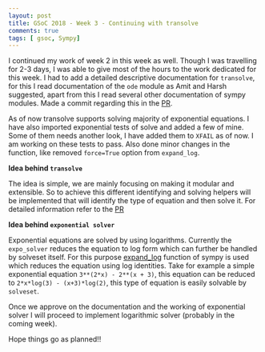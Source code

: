```yaml
---
layout: post
title: GSoC 2018 - Week 3 - Continuing with transolve 
comments: true
tags: [ gsoc, Sympy]
---
```


I continued my work of week 2 in this week as well. Though I was travelling for 2-3 days, I was able to give most of the hours to the work dedicated for this week. I had to add a detailed descriptive documentation for `transolve`, for this I read documentation of the `ode` module as Amit and Harsh suggested, apart from this I read several other documentation of sympy modules. Made a commit regarding this in the [PR](https://github.com/sympy/sympy/pull/14736/).

As of now transolve supports solving majority of exponential equations.
I have also imported exponential tests of solve and added a few of mine. Some of them needs another look, I have added them to `XFAIL` as of now. I am working on these tests to pass. Also done minor changes in the function, like removed `force=True` option from `expand_log`.

**Idea behind `transolve`**

The idea is simple, we are mainly focusing on making it modular and extensible. So to achieve this different identifying and solving helpers will be implemented that will identify the type of equation and then solve it. For detailed information refer to the [PR](https://github.com/sympy/sympy/pull/14736/)

**Idea behind `exponential solver`**

Exponential equations are solved by using logarithms. Currently the `expo_solver` reduces the equation to log form which can further be handled by solveset itself. For this purpose [expand_log](http://docs.sympy.org/latest/tutorial/simplification.html#expand-log) function of sympy is used which reduces the equation using log identities.
Take for example a simple exponential equation `3**(2*x) - 2**(x + 3)`, this equation can be reduced to `2*x*log(3) - (x+3)*log(2)`, this type of equation is easily solvable by `solveset`.

Once we approve on the documentation and the working of exponential solver I will proceed to implement logarithmic solver (probably in the coming week).

Hope things go as planned!!
